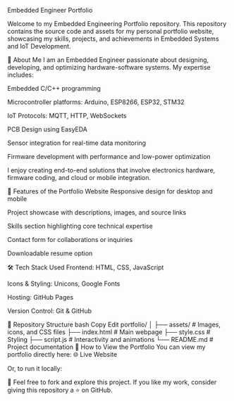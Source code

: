 Embedded Engineer Portfolio


Welcome to my Embedded Engineering Portfolio repository.
This repository contains the source code and assets for my personal portfolio website, showcasing my skills, projects, and achievements in Embedded Systems and IoT Development.

🚀 About Me
I am an Embedded Engineer passionate about designing, developing, and optimizing hardware-software systems.
My expertise includes:

Embedded C/C++ programming

Microcontroller platforms: Arduino, ESP8266, ESP32, STM32

IoT Protocols: MQTT, HTTP, WebSockets

PCB Design using EasyEDA

Sensor integration for real-time data monitoring

Firmware development with performance and low-power optimization

I enjoy creating end-to-end solutions that involve electronics hardware, firmware coding, and cloud or mobile integration.

🌟 Features of the Portfolio Website
Responsive design for desktop and mobile

Project showcase with descriptions, images, and source links

Skills section highlighting core technical expertise

Contact form for collaborations or inquiries

Downloadable resume option

🛠️ Tech Stack Used
Frontend: HTML, CSS, JavaScript

Icons & Styling: Unicons, Google Fonts

Hosting: GitHub Pages

Version Control: Git & GitHub

📂 Repository Structure
bash
Copy
Edit
portfolio/
│
├── assets/          # Images, icons, and CSS files
├── index.html       # Main webpage
├── style.css        # Styling
├── script.js        # Interactivity and animations
└── README.md        # Project documentation
📌 How to View the Portfolio
You can view my portfolio directly here:
🌐 Live Website

Or, to run it locally:

🔹 Feel free to fork and explore this project.
If you like my work, consider giving this repository a ⭐ on GitHub.

